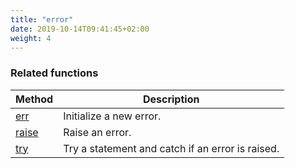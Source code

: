 ```yaml
---
title: "error"
date: 2019-10-14T09:41:45+02:00
weight: 4
---
```


### Related functions

Method | Description
------ | -----------
[err](../../collection-api/err) | Initialize a new error.
[raise](../../collection-api/raise) | Raise an error.
[try](../../collection-api/try) | Try a statement and catch if an error is raised.

